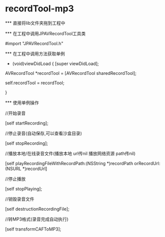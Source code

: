 # recordTool-mp3

*** 直接将lib文件夹拖到工程中

*** 在工程中调用JPAVRecordTool工具类

#import "JPAVRecordTool.h"

*** 在工程中调用方法获取单例

- (void)viewDidLoad {
[super viewDidLoad];

AVRecordTool *recordTool = [AVRecordTool  sharedRecordTool];

self.recordTool = recordTool;

}


*** 使用单例操作

//开始录音

[self startRecording];

//停止录音(自动保存,可以查看沙盒目录)

[self stopRecording];

//播放本地/在线录音文件(播放本地 url传nil 播放网络资源 path传nil)

[self playRecordingFileWithRecordPath:(NSString *)recordPath orRecordUrl:(NSURL *)recordUrl]

//停止播放

[self stopPlaying];

//销毁录音文件

[self destructionRecordingFile];

//转MP3格式(录音完成自动执行)

[self transformCAFToMP3];
